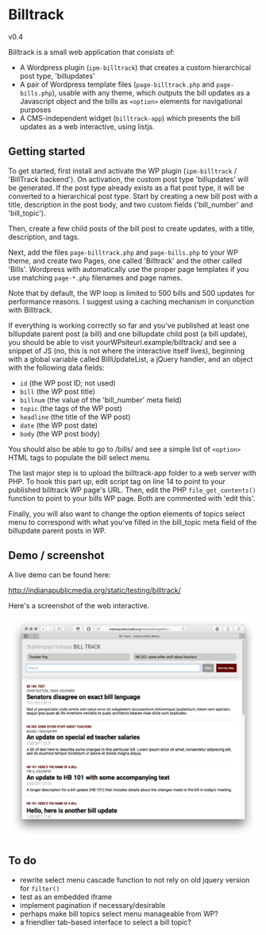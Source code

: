 # Billtrack
v0.4

Billtrack is a small web application that consists of:

* A Wordpress plugin (`ipm-billtrack`) that creates a custom hierarchical post type, 'billupdates'
* A pair of Wordpress template files (`page-billtrack.php` and `page-bills.php`), usable with any theme, which outputs the bill updates as a Javascript object and the bills as `<option>` elements for navigational purposes
* A CMS-independent widget (`billtrack-app`) which presents the bill updates as a web interactive, using listjs.

## Getting started

To get started, first install and activate the WP plugin (`ipm-billtrack` / 'BillTrack backend'). On activation, the custom post type 'billupdates' will be generated. If the post type already exists as a flat post type, it will be converted to a hierarchical post type. Start by creating a new bill post with a title, description in the post body, and two custom fields ('bill_number' and 'bill_topic').

Then, create a few child posts of the bill post to create updates, with a title, description, and tags.

Next, add the files `page-billtrack.php` and `page-bills.php` to your WP theme, and create two Pages, one called 'Billtrack' and the other called 'Bills'. Wordpress with automatically use the proper page templates if you use matching `page-*.php` filenames and page names.

Note that by default, the WP loop is limited to 500 bills and 500 updates for performance reasons. I suggest using a caching mechanism in conjunction with Billtrack.

If everything is working correctly so far and you've published at least one billupdate parent post (a bill) and one billupdate child post (a bill update), you should be able to visit yourWPsiteurl.example/billtrack/ and see a snippet of JS (no, this is not where the interactive itself lives), beginning with a global variable called BillUpdateList, a jQuery handler, and an object with the following data fields:

* `id` (the WP post ID; not used)
* `bill` (the WP post title)
* `billnum` (the value of the 'bill_number' meta field)
* `topic` (the tags of the WP post)
* `headline` (the title of the WP post)
* `date` (the WP post date)
* `body` (the WP post body)

You should also be able to go to /bills/ and see a simple list of `<option>` HTML tags to populate the bill select menu.

The last major step is to upload the billtrack-app folder to a web server with PHP. To hook this part up, edit script tag on line 14 to point to your published billtrack WP page's URL. Then, edit the PHP `file_get_contents()` function to point to your bills WP page. Both are commented with 'edit this'.

Finally, you will also want to change the option elements of topics select menu to correspond with what you've filled in the bill_topic meta field of the billupdate parent posts in WP.

## Demo / screenshot

A live demo can be found here:

http://indianapublicmedia.org/static/testing/billtrack/

Here's a screenshot of the web interactive.

![Screenshot of Safari running Billtrack](/billtrack-screenshot.png?raw=true "Screenshot of Billtrack in Safari")

## To do

* rewrite select menu cascade function to not rely on old jquery version for `filter()`
* test as an embedded iframe
* implement pagination if necessary/desirable
* perhaps make bill topics select menu manageable from WP?
* a friendlier tab-based interface to select a bill topic?